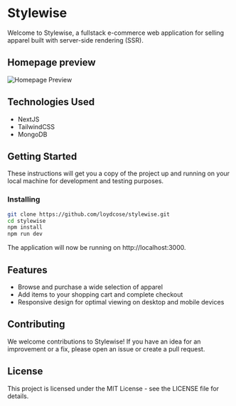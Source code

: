 # Stylewise

Welcome to Stylewise, a fullstack e-commerce web application for selling apparel built with server-side rendering (SSR).

## Homepage preview

![Homepage Preview](https://i.ibb.co/kqBJSHq/homepage.png)

## Technologies Used

- NextJS
- TailwindCSS
- MongoDB

## Getting Started

These instructions will get you a copy of the project up and running on your local machine for development and testing purposes.

### Installing

```bash
git clone https://github.com/loydcose/stylewise.git
cd stylewise
npm install
npm run dev
```

The application will now be running on http://localhost:3000.

## Features

- Browse and purchase a wide selection of apparel
- Add items to your shopping cart and complete checkout
- Responsive design for optimal viewing on desktop and mobile devices

## Contributing

We welcome contributions to Stylewise! If you have an idea for an improvement or a fix, please open an issue or create a pull request.

## License

This project is licensed under the MIT License - see the LICENSE file for details.

